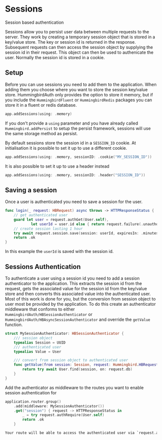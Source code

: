 # Sessions

Session based authentication

Sessions allow you to persist user data between multiple requests to the server. They work by creating a temporary session object that is stored in a key/value store. The key or session id is returned in the response. Subsequent requests can then access the session object by supplying the session id in their request. This object can then be used to authenicate the user. Normally the session id is stored in a cookie.

## Setup

Before you can use sessions you need to add them to the application. When adding them you choose where you want to store the session key/value store. HummingbirdAuth only provides the option to store it memory, but if you include the ``HummingbirdFluent`` or ``HummingbirdRedis`` packages you can store it in a fluent or redis database.

```swift
app.addSessions(using: .memory)
```

If you don't provide a `using` parameter and you have already called ``Hummingbird.addPersist`` to setup the persist framework, sessions will use the same storage method as persist.

By default sessions store the session id in a `SESSION_ID` cookie. At initialisation it is possible to set it up to use a different cookie.

```swift
app.addSessions(using: .memory, sessionID: .cookie("MY_SESSION_ID"))
```

It is also possible to set it up to use a header instead

```swift
app.addSessions(using: .memory, sessionID: .header("SESSION_ID"))
```

## Saving a session

Once a user is authenticated you need to save a session for the user. 

```swift
func login(_ request: HBRequest) async throws -> HTTPResponseStatus {
    // get authenticated user
    guard let user = request.authGet(User.self),
            let userId = user.id else { return request.failure(.unauthorized) }
    // create session lasting 1 hour
    try await request.session.save(session: userId, expiresIn: .minutes(60))
    return .ok
}
```
In this example the `userId` is saved with the session id.

## Sessions Authentication

To authenticate a user using a session id you need to add a session authenticator to the application. This extracts the session id from the request, gets the associated value for the session id from the key/value store and then converts this associated value into the authenticated user. Most of this work is done for you, but the conversion from session object to user most be provided by the application. To do this create an authenticator middleware that conforms to either ``HummingbirdAuth/HBSessionAuthenticator`` or ``HummingbirdAuth/HBAsyncSessionAuthenticator`` and override the `getValue` function. 

```swift
struct MySessionAuthenticator: HBSessionAuthenticator {
    /// session object
    typealias Session = UUID
    /// authenticated user
    typealias Value = User

    /// convert from session object to authenticated user
    func getValue(from session: Session, request: Hummingbird.HBRequest) async throws -> Value? {
        return try await User.find(session, on: request.db)
    }
}
```

Add the authenticator as middleware to the routes you want to enable session authentication for

```swift
application.router.group()
    .add(middleware: MySessionAuthenticator())
    .get("session") { request -> HTTPResponseStatus in
        _ = try request.authRequire(User.self)
        return .ok
    }

Your route will be able to access the authenticated user via `request.authRequire` or `request.authGet`.
